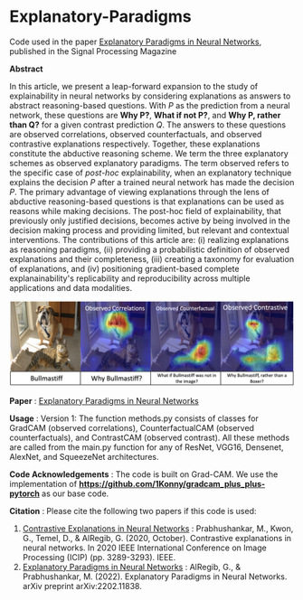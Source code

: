 # Explanatory-Paradigms
Code used in the paper [Explanatory Paradigms in Neural Networks](https://arxiv.org/abs/2202.11838), published in the Signal Processing Magazine

**Abstract** 

In this article, we present a leap-forward expansion to the study of explainability in neural networks by considering explanations as answers to abstract reasoning-based questions. With *P* as the prediction from a neural network, these questions are **Why P?**, **What if not P?**, and **Why P, rather than Q?** for a given contrast prediction *Q*. The answers to these questions are observed correlations, observed counterfactuals, and observed contrastive explanations respectively. Together, these explanations constitute the abductive reasoning scheme. We term the three explanatory schemes as observed explanatory paradigms. The term observed refers to the specific case of *post-hoc* explainability, when an explanatory technique explains the decision *P* after a trained neural network has made the decision *P*. The primary advantage of viewing explanations through the lens of abductive reasoning-based questions is that explanations can be used as reasons while making decisions. The post-hoc field of explainability, that previously only justified decisions, becomes active by being involved in the decision making process and providing limited, but relevant and contextual interventions. The contributions of this article are: (i) realizing explanations as reasoning paradigms, (ii) providing a probabilistic definition of observed explanations and their completeness, (iii) creating a taxonomy for evaluation of explanations, and (iv) positioning gradient-based complete explanainability's replicability and reproducibility across multiple applications and data modalities.

![Contrastive Explanations](Explanations.png) 

**Paper** : [Explanatory Paradigms in Neural Networks](https://arxiv.org/abs/2202.11838)

**Usage** : Version 1: The function methods.py consists of classes for GradCAM (observed correlations), CounterfactualCAM (observed counterfactuals), and ContrastCAM (observed contrast). All these methods are called from the main.py function for any of ResNet, VGG16, Densenet, AlexNet, and SqueezeNet architectures.

**Code Acknowledgements** :  The code is built on Grad-CAM. We use the implementation of **https://github.com/1Konny/gradcam_plus_plus-pytorch** as our base code. 

**Citation** : Please cite the following two papers if this code is used: 

1. [Contrastive Explanations in Neural Networks](https://arxiv.org/abs/2008.00178) : Prabhushankar, M., Kwon, G., Temel, D., & AlRegib, G. (2020, October). Contrastive explanations in neural networks. In 2020 IEEE International Conference on Image Processing (ICIP) (pp. 3289-3293). IEEE.
2. [Explanatory Paradigms in Neural Networks](https://arxiv.org/abs/2202.11838) : AlRegib, G., & Prabhushankar, M. (2022). Explanatory Paradigms in Neural Networks. arXiv preprint arXiv:2202.11838.
